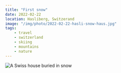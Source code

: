 ```yaml
---
title: "First snow"
date: 2022-02-22
location: Hasliberg, Switzerand
image: "/img/photo/2022-02-22-hasli-snow-haus.jpg"
tags:
    - travel
    - switzerland
    - skiing
    - mountains
    - nature
---
```


![A Swiss house buried in snow](/img/photo/2022-02-22-hasli-snow-haus.jpg)

